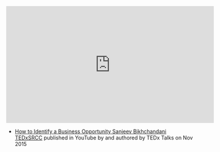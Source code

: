 <iframe width="560" height="315" src="https://www.youtube.com/embed/OkNpsVMT84w" title="YouTube video player" frameborder="0" allow="accelerometer; autoplay; clipboard-write; encrypted-media; gyroscope; picture-in-picture; web-share" allowfullscreen></iframe>

- [How to Identify a Business Opportunity  Sanjeev Bikhchandani  TEDxSRCC](https://www.youtube.com/watch?v=OkNpsVMT84w) published in YouTube by  and authored by TEDx Talks on Nov 2015


